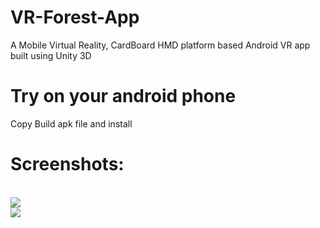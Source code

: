 # VR-Forest-App
A Mobile Virtual Reality, CardBoard HMD platform based Android VR app built using Unity 3D
<br/>
# Try on your android phone
Copy Build apk file and install
<br/>

# Screenshots: 
<br/>
<img src="https://user-images.githubusercontent.com/5182674/36055675-fdc2d274-0e23-11e8-9f74-f1cfcde12c15.jpg"/>

<br/>

<img src="https://user-images.githubusercontent.com/5182674/36055678-052de01c-0e24-11e8-8d81-4c558ffee181.jpg"/>
